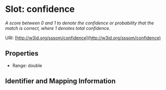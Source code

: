# Slot: confidence
_A score between 0 and 1 to denote the confidence or probability that the match is correct, where 1 denotes total confidence._


URI: [http://w3id.org/sssom/confidence](http://w3id.org/sssom/confidence)



<!-- no inheritance hierarchy -->


## Properties

 * Range: double



## Identifier and Mapping Information





